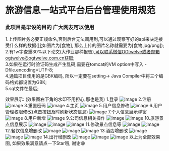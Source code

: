 # 旅游信息一站式平台后台管理使用规范
### 此项目是毕设的目的 广大网友可以使用
1.上传图片务必要正规命名,否则后台无法调用到,可以通过观察写好的api来决定接受什么样的数据(比如图片为[食物], 那么上传的图片名称就需要为[食物.jpg/png]);\
2.有1w字查重30%以下论文(大作业那种报告),可以联系微信OGtwelve或者邮箱ogtwelve@ogtwelve.com.cn获取;\
3.如果在运行时验证码生成产生乱码,需要在tomcat的VM option中写入 -Dfile.encoding=UTF-8;\
4.通篇项目使用的是GBK编码, 所以一定要在setting-> Java Compiler中将三个编码格式都设置为GBK;\
5.sql文件在最后;

效果展示: (效果图右下角的水印不用担心,那也是我)
1.登录
![image](https://user-images.githubusercontent.com/61218599/182983790-b056282e-e7d4-4c08-a2a7-5812b9bacff6.png)
2.注册
![image](https://user-images.githubusercontent.com/61218599/182983856-ad53494c-9607-4427-bdac-109133d7a489.png)
3.重置密码
![image](https://user-images.githubusercontent.com/61218599/182983922-f338c737-be5e-44bd-80cf-e1a9c50f08b8.png)
4.主页
![image](https://user-images.githubusercontent.com/61218599/182983962-05b12c96-f740-407c-a9e4-53fb2dd77c83.png)
5.用户信息修改
![image](https://user-images.githubusercontent.com/61218599/182983986-e09c9a17-8437-48f5-87a6-43da09caac44.png)
6.用户管理权限修改(点击按钮及时刷新状态信息)
![image](https://user-images.githubusercontent.com/61218599/182984063-5cda1ac1-cd4e-4f7b-a83e-eb8d81c24e74.png)
7.个人信息展示弹窗
![image](https://user-images.githubusercontent.com/61218599/182984102-f42d3b90-394f-49d8-bfe0-718dfd9e22e3.png)
8.用户新增
![image](https://user-images.githubusercontent.com/61218599/182984134-8805adae-dd60-4b9a-a729-6cc4c58cf2ae.png)
9.公司信息相关操作
![image](https://user-images.githubusercontent.com/61218599/182984163-96794d07-edb7-4d93-b0dd-f8525cde651b.png)
![image](https://user-images.githubusercontent.com/61218599/182984170-042f15fb-4272-4683-b65a-0dfe6864f850.png)
10.旅游景点信息展示
![image](https://user-images.githubusercontent.com/61218599/182984200-119398bf-461b-4834-8c70-218ba74d5ab6.png)
![image](https://user-images.githubusercontent.com/61218599/182984209-c3c3db22-48a9-4304-81ef-ce34207a35d7.png)
![image](https://user-images.githubusercontent.com/61218599/182984218-8f7341c2-84cb-40bd-a9d0-91fea2f8b124.png)
11.修改景点信息等
![image](https://user-images.githubusercontent.com/61218599/182984239-b09d66b4-a255-4e17-ba3a-b970236ee673.png)
![image](https://user-images.githubusercontent.com/61218599/182984253-6dd4ad5a-c3ba-4a74-b795-dd11551464a8.png)
12.餐饮信息增删改
![image](https://user-images.githubusercontent.com/61218599/182984276-d33b0a6f-a6bd-4a26-b73d-34376db13c17.png)
![image](https://user-images.githubusercontent.com/61218599/182984290-a4ea80a1-315f-4238-8b53-baecfa92cd40.png)
![image](https://user-images.githubusercontent.com/61218599/182984303-f5fb73e3-99db-4c87-99e5-256cfbbc18ab.png)
13.酒店增删改
![image](https://user-images.githubusercontent.com/61218599/182984334-571b09d8-db7a-424d-a974-37e9c1e8aa3f.png)
![image](https://user-images.githubusercontent.com/61218599/182984343-59cba9aa-4b9f-4a2c-b6ef-e4b4ad2e361a.png)
![image](https://user-images.githubusercontent.com/61218599/182984346-89860042-1dd0-4b48-9a1f-26de1d8c6823.png)
14.出行增删改
![image](https://user-images.githubusercontent.com/61218599/182984369-c7faa682-f802-4cc9-b855-0de926a0f107.png)
![image](https://user-images.githubusercontent.com/61218599/182984378-c5eafa94-35cb-4b58-9e58-38ad282c4ce7.png)
![image](https://user-images.githubusercontent.com/61218599/182984387-e16a13e5-bcb0-4d91-a941-2ccc8ad1c627.png)
以上为全部效果图, 如果效果满意请点一下Star哦, 谢谢😁 


